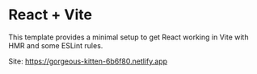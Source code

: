 # React + Vite

This template provides a minimal setup to get React working in Vite with HMR and some ESLint rules.

Site: https://gorgeous-kitten-6b6f80.netlify.app
